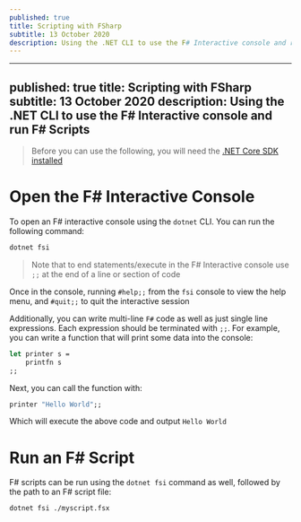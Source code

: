 ```yaml
---
published: true
title: Scripting with FSharp
subtitle: 13 October 2020
description: Using the .NET CLI to use the F# Interactive console and run F# Scripts
---
```


---
published: true
title: Scripting with FSharp
subtitle: 13 October 2020
description: Using the .NET CLI to use the F# Interactive console and run F# Scripts
---

> Before you can use the following, you will need the [.NET Core SDK installed](https://dotnet.microsoft.com/download)

# Open the F# Interactive Console

To open an F# interactive console using the `dotnet` CLI. You can run the following command:

```sh
dotnet fsi
```

> Note that to end statements/execute in the F# Interactive console use `;;` at the end of a line or section of code

Once in the console, running `#help;;` from the `fsi` console to view the help menu, and `#quit;;` to quit the interactive session

Additionally, you can write multi-line `F#` code as well as just single line expressions. Each expression should be terminated with `;;`. For example, you can write a function that will print some data into the console:

```fs
let printer s =
    printfn s
;;
```

Next, you can call the function with:

```fs
printer "Hello World";;
```

Which will execute the above code and output `Hello World`

# Run an F# Script

F# scripts can be run using the `dotnet fsi` command as well, followed by the path to an F# script file:

```sh
dotnet fsi ./myscript.fsx
```

